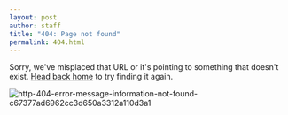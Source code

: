 ```yaml
---
layout: post
author: staff
title: "404: Page not found"
permalink: 404.html
---
```


Sorry, we've misplaced that URL or it's pointing to something that doesn't exist. <a href="{{ site.baseurl }}/">Head back home</a> to try finding it again.

![http-404-error-message-information-not-found-c67377ad6962cc3d650a3312a110d3a1](https://user-images.githubusercontent.com/25975089/153513852-f922e420-ad74-4d87-a4dc-d1ec48745fd6.png)